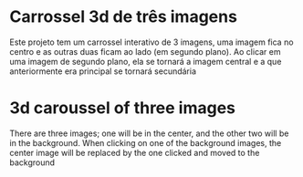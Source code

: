 # Carrossel 3d de três imagens
Este projeto tem um carrossel interativo de 3 imagens, uma imagem fica no centro e as outras duas ficam ao lado (em segundo plano). Ao clicar em uma imagem de segundo plano, ela se tornará a imagem central e a que anteriormente era principal se tornará secundária
# 3d caroussel of three images
There are three images; one will be in the center, and the other two will be in the background. When clicking on one of the background images, the center image will be replaced by the one clicked and moved to the background
